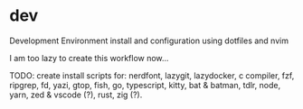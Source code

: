 # dev

Development Environment install and configuration using dotfiles and nvim

I am too lazy to create this workflow now...

TODO: create install scripts for: nerdfont, lazygit, lazydocker, c compiler, fzf, ripgrep, fd, yazi, gtop, fish, go, typescript, kitty, bat & batman, tdlr, node, yarn, zed & vscode (?), rust, zig (?).
